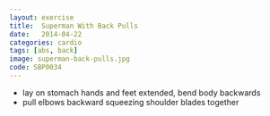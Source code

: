 ```yaml
---
layout: exercise
title:  Superman With Back Pulls
date:   2014-04-22
categories: cardio
tags: [abs, back]
image: superman-back-pulls.jpg
code: SBP0034
---
```


- lay on stomach hands and feet extended, bend body backwards 
- pull elbows backward squeezing shoulder blades together